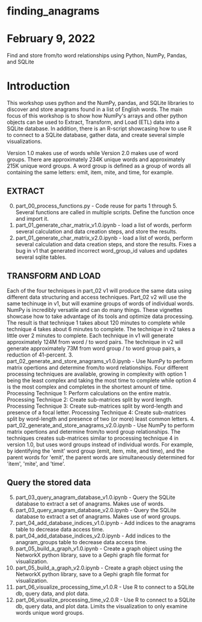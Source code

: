 # finding_anagrams
# February 9, 2022
Find and store from/to word relationships using Python, NumPy, Pandas, and SQLite

# Introduction
This workshop uses python and the NumPy, pandas, and SQLite libraries to discover and store anagrams found in a list of English words. The main focus of this workshop is to show how NumPy's arrays and other python objects can be used to Extract, Transform, and Load (ETL) data into a SQLite database. In addition, there is an R-script showcasing how to use R to connect to a SQLite database, gather data, and create several simple visualizations.

Version 1.0 makes use of words while Version 2.0 makes use of word groups. There are approximately 234K unique words and approximately 215K unique word groups. A word group is defined as a group of words all containing the same letters: emit, item, mite, and time, for example. 

## EXTRACT
0. part_00_process_functions.py - Code reuse for parts 1 through 5.
Several functions are called in multiple scripts. Define the function once and import it.
1. part_01_generate_char_matrix_v1.0.ipynb - load a list of words, perform several calculation and data creation steps, and store the results.
2. part_01_generate_char_matrix_v2.0.ipynb - load a list of words, perform several calculation and data creation steps, and store the results. Fixes a bug in v1 that generated incorrect word_group_id values and updates several sqlite tables. 
## TRANSFORM AND LOAD
Each of the four techniques in part_02 v1 will produce the same data using different data structuring and access techniques. Part_02 v2 will use the same techinuqe in v1, but will examine groups of words of individual words. NumPy is incredibly versatile and can do many things. These vignettes showcase how to take advantage of its tools and optimize data processing. The result is that technique 1 takes about 120 minutes to complete while technique 4 takes about 6 minutes to complete. The technique in v2 takes a little over 2 minutes to complete. Each technique in v1 will generate approximately 124M from word / to word pairs. The technique in v2 will generate approximately 73M from word group / to word group pairs, a reduction of 41-percent.
3. part_02_generate_and_store_anagrams_v1.0.ipynb - Use NumPy to perform matrix opertions and determine from/to word relationships. Four different processing techniques are available, growing in complexity with option 1 being the least complex and taking the most time to complete while option 4 is the most complex and completes in the shortest amount of time. 
Processing Technique 1: Perform calculations on the entire matrix.
Processing Technique 2: Create sub-matrices split by word length.
Processing Technique 3: Create sub-matrices split by word-length and presence of a focal letter.
Processing Technique 4: Create sub-matrices split by word-length and presence of two (or more) least common letters.
4. part_02_generate_and_store_anagrams_v2.0.ipynb - Use NumPy to perform matrix opertions and determine from/to word group relationships. The techniques creates sub-matrices similar to processing technique 4 in version 1.0, but uses word groups instead of individual words. For example, by identifying the 'emit' word group (emit, item, mite, and time), and the parent words for 'emit', the parent words are simultaneously determined for 'item', 'mite', and 'time'. 
## Query the stored data
5. part_03_query_anagram_database_v1.0.ipynb - Query the SQLite database to extract a set of anagrams. Makes use of words.
6. part_03_query_anagram_database_v2.0.ipynb - Query the SQLite database to extract a set of anagrams. Makes use of word groups.
7. part_04_add_database_indices_v1.0.ipynb - Add indices to the anagrams table to decrease data access time.
8. part_04_add_database_indices_v2.0.ipynb - Add indices to the anagram_groups table to decrease data access time.
9. part_05_build_a_graph_v1.0.ipynb - Create a graph object using the NetworkX python library, save to a Gephi graph file format for visualization.
10. part_05_build_a_graph_v2.0.ipynb - Create a graph object using the NetworkX python library, save to a Gephi graph file format for visualization.
11. part_06_visualize_processing_time_v1.0.R - Use R to connect to a SQLite db, query data, and plot data. 
12. part_06_visualize_processing_time_v2.0.R - Use R to connect to a SQLite db, query data, and plot data. Limits the visualization to only examine words unique word groups.
